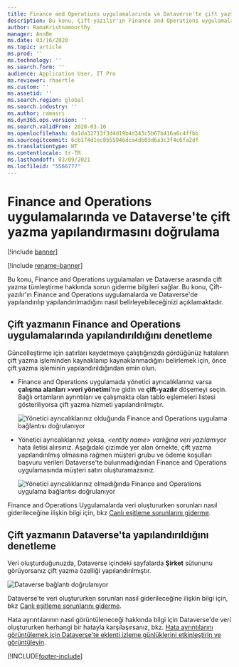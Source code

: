 ```yaml
---
title: Finance and Operations uygulamalarında ve Dataverse'te çift yazma yapılandırmasını doğrulama
description: Bu konu, Çift-yazılır'ın Finance and Operations uygulamalarda ve Dataverse'de yapılandırılıp yapılandırılmadığını nasıl belirleyebileceğinizi açıklamaktadır.
author: RamaKrishnamoorthy
manager: AnnBe
ms.date: 03/16/2020
ms.topic: article
ms.prod: ''
ms.technology: ''
ms.search.form: ''
audience: Application User, IT Pro
ms.reviewer: rhaertle
ms.custom: ''
ms.assetid: ''
ms.search.region: global
ms.search.industry: ''
ms.author: ramasri
ms.dyn365.ops.version: ''
ms.search.validFrom: 2020-03-16
ms.openlocfilehash: 0a1da32713f3d4d19b4d343c5b67b416a6c4ffbb
ms.sourcegitcommit: 6cb174d1ec8b55946dca4db03d6a3c3f4c6fa2df
ms.translationtype: HT
ms.contentlocale: tr-TR
ms.lasthandoff: 03/09/2021
ms.locfileid: "5566777"
---
```

# <a name="verify-dual-write-configuration-in-finance-and-operations-apps-and-dataverse"></a>Finance and Operations uygulamalarında ve Dataverse'te çift yazma yapılandırmasını doğrulama

[!include [banner](../../includes/banner.md)]

[!include [rename-banner](~/includes/cc-data-platform-banner.md)]



Bu konu, Finance and Operations uygulamaları ve Dataverse arasında çift yazma tümleştirme hakkında sorun giderme bilgileri sağlar. Bu konu, Çift-yazılır'ın Finance and Operations uygulamalarda ve Dataverse'de yapılandırılıp yapılandırılmadığını nasıl belirleyebileceğinizi açıklamaktadır.

## <a name="verify-that-dual-write-is-configured-in-a-finance-and-operations-app"></a>Çift yazmanın Finance and Operations uygulamalarında yapılandırıldığını denetleme

Güncelleştirme için satırları kaydetmeye çalıştığınızda gördüğünüz hataların çift yazma işleminden kaynaklanıp kaynaklanmadığını belirlemek için, önce çift yazma işleminin yapılandırıldığından emin olun.

+ Finance and Operations uygulamada yönetici ayrıcalıklarınız varsa **çalışma alanları \>veri yönetimi**'ne gidin ve **çift-yazılır** döşemeyi seçin. Bağlı ortamların ayrıntıları ve çalışmakta olan tablo eşlemeleri listesi gösteriliyorsa çift yazma hizmeti yapılandırılmıştır.

    ![Yönetici ayrıcalıklarınız olduğunda Finance and Operations uygulama bağlantısı doğrulanıyor](media/verify_fin_ops_1.png)

+ Yönetici ayrıcalıklarınız yoksa, *\<entity name\> varlığına veri yazılamıyor* hata iletisi alırsınız. Aşağıdaki çizimde yer alan örnekte, çift yazma yapılandırılmış olmasına rağmen müşteri grubu ve ödeme koşulları başvuru verileri Dataverse'te bulunmadığından Finance and Operations uygulamasında müşteri satırı oluşturamazsınız.

    ![Yönetici ayrıcalıklarınız olmadığında Finance and Operations uygulama bağlantısı doğrulanıyor](media/verify_fin_ops_2.png)

Finance and Operations Uygulamalarda veri oluştururken sorunları nasıl giderileceğine ilişkin bilgi için, bkz [Canlı eşitleme sorunlarını giderme](dual-write-troubleshooting-live-sync.md).

## <a name="verify-that-dual-write-is-configured-in-dataverse"></a>Çift yazmanın Dataverse'ta yapılandırıldığını denetleme

Veri oluşturduğunuzda, Dataverse içindeki sayfalarda **Şirket** sütununu görüyorsanız çift yazma özelliği yapılandırılmıştır.

![Dataverse bağlantı doğrulanıyor](media/verify_cds.png)

Dataverse'te veri oluştururken sorunları nasıl giderileceğine ilişkin bilgi için, bkz [Canlı eşitleme sorunlarını giderme](dual-write-troubleshooting-live-sync.md).

Hata ayrıntılarının nasıl görüntüleneceği hakkında bilgi için Dataverse'de veri oluştururken herhangi bir hatayla karşılaşırsanız, bkz. [Hata ayrıntılarını görüntülemek için Dataverse'te eklenti izleme günlüklerini etkinleştirin ve görüntüleyin](dual-write-troubleshooting.md#enable-view-trace).


[!INCLUDE[footer-include](../../../../includes/footer-banner.md)]